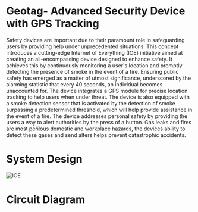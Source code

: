 # Geotag- Advanced Security Device with GPS Tracking

Safety devices are important due to their paramount role in safeguarding users by providing help under unprecedented situations. This concept introduces a cutting-edge Internet of Everything (IOE) initiative aimed at creating an all-encompassing device designed to enhance safety. It achieves this by continuously monitoring a user's location and promptly detecting the presence of smoke in the event of a fire. Ensuring public safety has emerged as a matter of utmost significance, underscored by the alarming statistic that every 40 seconds, an individual becomes unaccounted for. The device integrates a GPS module for precise location tracking to help users when under threat. The device is also equipped with a smoke detection sensor that is activated by the detection of smoke surpassing a predetermined threshold, which will help provide assistance in the event of a fire. The device addresses personal safety by providing the users a way to alert authorities by the press of a button. Gas leaks and fires are most perilous domestic and workplace hazards, the devices ability to  detect these gases and send alters helps prevent catastrophic accidents. 

# System Design 

![IOE](https://github.com/rovin201/Geotag--Advanced-Security-Device-with-GPS-Tracking/assets/96007395/684be48b-4f7c-445d-8974-005a1ea4ea9c)

# Circuit Diagram
